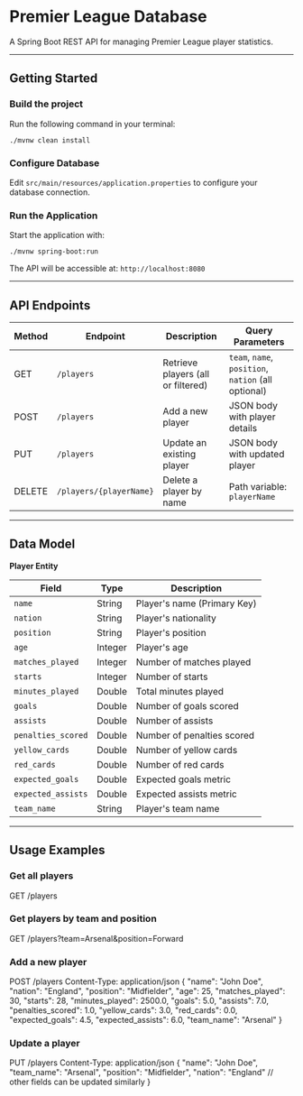 # Premier League Database

A Spring Boot REST API for managing Premier League player statistics.

---

## Getting Started

### Build the project

Run the following command in your terminal:

    ./mvnw clean install

### Configure Database

Edit `src/main/resources/application.properties` to configure your database connection.

### Run the Application

Start the application with:

    ./mvnw spring-boot:run

The API will be accessible at: `http://localhost:8080`

---

## API Endpoints

| Method | Endpoint               | Description                          | Query Parameters                  |
|--------|------------------------|------------------------------------|---------------------------------|
| GET    | `/players`             | Retrieve players (all or filtered) | `team`, `name`, `position`, `nation` (all optional) |
| POST   | `/players`             | Add a new player                   | JSON body with player details   |
| PUT    | `/players`             | Update an existing player          | JSON body with updated player   |
| DELETE | `/players/{playerName}`| Delete a player by name            | Path variable: `playerName`     |

---

## Data Model

**Player Entity**

| Field             | Type    | Description                     |
|-------------------|---------|--------------------------------|
| `name`            | String  | Player's name (Primary Key)     |
| `nation`          | String  | Player's nationality            |
| `position`        | String  | Player's position               |
| `age`             | Integer | Player's age                   |
| `matches_played`   | Integer | Number of matches played        |
| `starts`          | Integer | Number of starts                |
| `minutes_played`   | Double  | Total minutes played            |
| `goals`           | Double  | Number of goals scored          |
| `assists`         | Double  | Number of assists               |
| `penalties_scored`| Double  | Number of penalties scored      |
| `yellow_cards`    | Double  | Number of yellow cards          |
| `red_cards`       | Double  | Number of red cards             |
| `expected_goals`  | Double  | Expected goals metric           |
| `expected_assists`| Double  | Expected assists metric         |
| `team_name`       | String  | Player's team name              |

---

## Usage Examples

### Get all players

GET /players

### Get players by team and position

GET /players?team=Arsenal&position=Forward

### Add a new player

POST /players
Content-Type: application/json
{
"name": "John Doe",
"nation": "England",
"position": "Midfielder",
"age": 25,
"matches_played": 30,
"starts": 28,
"minutes_played": 2500.0,
"goals": 5.0,
"assists": 7.0,
"penalties_scored": 1.0,
"yellow_cards": 3.0,
"red_cards": 0.0,
"expected_goals": 4.5,
"expected_assists": 6.0,
"team_name": "Arsenal"
}

### Update a player

PUT /players
Content-Type: application/json
{
"name": "John Doe",
"team_name": "Arsenal",
"position": "Midfielder",
"nation": "England"
// other fields can be updated similarly
}
